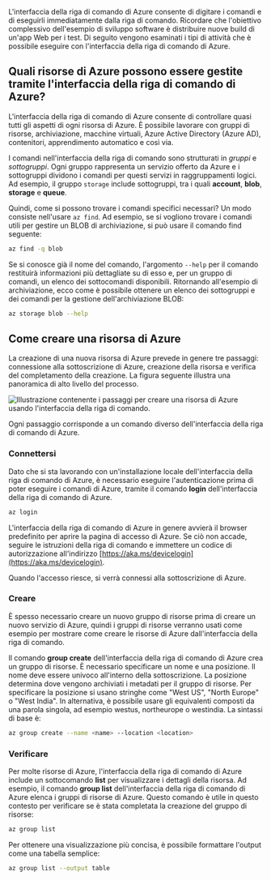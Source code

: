 L'interfaccia della riga di comando di Azure consente di digitare i comandi e di eseguirli immediatamente dalla riga di comando. Ricordare che l'obiettivo complessivo dell'esempio di sviluppo software è distribuire nuove build di un'app Web per i test. Di seguito vengono esaminati i tipi di attività che è possibile eseguire con l'interfaccia della riga di comando di Azure.

## <a name="what-azure-resources-can-be-managed-using-the-azure-cli"></a>Quali risorse di Azure possono essere gestite tramite l'interfaccia della riga di comando di Azure?
L'interfaccia della riga di comando di Azure consente di controllare quasi tutti gli aspetti di ogni risorsa di Azure. È possibile lavorare con gruppi di risorse, archiviazione, macchine virtuali, Azure Active Directory (Azure AD), contenitori, apprendimento automatico e così via.

I comandi nell'interfaccia della riga di comando sono strutturati in _gruppi_ e _sottogruppi_. Ogni gruppo rappresenta un servizio offerto da Azure e i sottogruppi dividono i comandi per questi servizi in raggruppamenti logici. Ad esempio, il gruppo `storage` include sottogruppi, tra i quali **account**, **blob**, **storage** e **queue**.

Quindi, come si possono trovare i comandi specifici necessari? Un modo consiste nell'usare `az find`. Ad esempio, se si vogliono trovare i comandi utili per gestire un BLOB di archiviazione, si può usare il comando find seguente:

```bash
az find -q blob
```

Se si conosce già il nome del comando, l'argomento `--help` per il comando restituirà informazioni più dettagliate su di esso e, per un gruppo di comandi, un elenco dei sottocomandi disponibili. Ritornando all'esempio di archiviazione, ecco come è possibile ottenere un elenco dei sottogruppi e dei comandi per la gestione dell'archiviazione BLOB:

```bash
az storage blob --help
```

## <a name="how-to-create-an-azure-resource"></a>Come creare una risorsa di Azure
La creazione di una nuova risorsa di Azure prevede in genere tre passaggi: connessione alla sottoscrizione di Azure, creazione della risorsa e verifica del completamento della creazione. La figura seguente illustra una panoramica di alto livello del processo.

![Illustrazione contenente i passaggi per creare una risorsa di Azure usando l'interfaccia della riga di comando.](../media-drafts/4-create-resources-overview.png)

Ogni passaggio corrisponde a un comando diverso dell'interfaccia della riga di comando di Azure.

### <a name="connect"></a>Connettersi
Dato che si sta lavorando con un'installazione locale dell'interfaccia della riga di comando di Azure, è necessario eseguire l'autenticazione prima di poter eseguire i comandi di Azure, tramite il comando **login** dell'interfaccia della riga di comando di Azure. 

```bash
az login
```

L'interfaccia della riga di comando di Azure in genere avvierà il browser predefinito per aprire la pagina di accesso di Azure. Se ciò non accade, seguire le istruzioni della riga di comando e immettere un codice di autorizzazione all'indirizzo [https://aka.ms/devicelogin](https://aka.ms/devicelogin).

Quando l'accesso riesce, si verrà connessi alla sottoscrizione di Azure. 

### <a name="create"></a>Creare
È spesso necessario creare un nuovo gruppo di risorse prima di creare un nuovo servizio di Azure, quindi i gruppi di risorse verranno usati come esempio per mostrare come creare le risorse di Azure dall'interfaccia della riga di comando.

Il comando **group create** dell'interfaccia della riga di comando di Azure crea un gruppo di risorse. È necessario specificare un nome e una posizione. Il nome deve essere univoco all'interno della sottoscrizione. La posizione determina dove vengono archiviati i metadati per il gruppo di risorse. Per specificare la posizione si usano stringhe come "West US", "North Europe" o "West India". In alternativa, è possibile usare gli equivalenti composti da una parola singola, ad esempio westus, northeurope o westindia. La sintassi di base è:

```bash
az group create --name <name> --location <location>
```

### <a name="verify"></a>Verificare
Per molte risorse di Azure, l'interfaccia della riga di comando di Azure include un sottocomando **list** per visualizzare i dettagli della risorsa. Ad esempio, il comando **group list** dell'interfaccia della riga di comando di Azure elenca i gruppi di risorse di Azure. Questo comando è utile in questo contesto per verificare se è stata completata la creazione del gruppo di risorse:

```bash
az group list
```

Per ottenere una visualizzazione più concisa, è possibile formattare l'output come una tabella semplice:

```bash
az group list --output table
```
